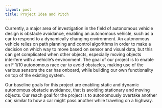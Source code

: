```yaml
---
layout: post
title: Project Idea and Pitch
---
```


Currently, a major area of investigation in the field of autonomous vehicle design is obstacle avoidance, enabling an autonomous vehicle, such as a car to respond to a dynamically changing environment. An autonomous vehicle relies on path planning and control algorithms in order to make a decision on which way to move based on sensor and visual data, but this can get complicated when other objects, especially moving objects interfere with a vehicle’s environment. The goal of our project is to enable an F 1/10 autonomous race car to avoid obstacles, making use of the various sensors the car has onboard, while building our own functionality on top of the existing system.

Our baseline goals for this project are enabling static and dynamic autonomous obstacle avoidance, that is avoiding stationary and moving objects. Our reach goal for the project is to autonomously overtake another car, similar to how a car might pass another while traveling on a highway.



